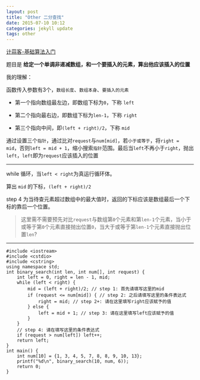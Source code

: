 ```yaml
---
layout: post
title: "Other 二分查找"
date: 2015-07-10 10:12
categories: jekyll update
tags: other
---
```


[计蒜客-基础算法入门](http://www.jisuanke.com/course/8/346)

题目是
**给定一个单调非递减数组，和一个要插入的元素，算出他应该插入的位置**

我的理解：

函数传入参数有3个，`数组长度`、`数组本身`、`要插入的元素`

* 第一个指向数组最左边，即数组下标为`0`，下称 `left`

* 第二个指向最右边，即数组下标为`len-1`，下称 `right`

* 第三个指向中间，即`(left + right)/2`，下称 `mid`
 
通过设置三个`指针`，通过比对`request`与`num[mid]`，若`小于或等于`，将`right = mid`，否则`left = mid + 1`，缩小搜索`指针`范围。最后当`left`不再小于`right`，抛出`left`，`left`即为`request`应该插入的位置

-------------------------------------

while 循环，当`left < right`为真运行循环体。

算出 `mid` 的下标，`(left + right)/2`

step 4 为当待查元素超过数组中的最大值时，返回的下标应该是数组最后一个下标的靠后一个位置。

> 这里需不需要预先对比`request`与数组第`0`个元素和第`len-1`个元素，当小于或等于第`0`个元素直接抛出位置`0`，当大于或等于第`len-1`个元素直接抛出位置`len`?

-------------------------------------

```
#include <iostream>
#include <cstdio>
#include <cstring>
using namespace std;
int binary_search(int len, int num[], int request) {
    int left = 0, right = len - 1, mid;
    while (left < right) {
        mid = (left + right)/2; // step 1: 首先请填写这里的mid
        if (request <= num[mid]) { // step 2: 之后请填写这里的条件表达式
            right = mid; // step 2+: 请在这里填写right应该赋予的值
        } else { 
            left = mid + 1; // step 3: 请在这里填写left应该赋予的值
        }
    }
    // step 4: 请在填写这里的条件表达式
    if (request > num[left]) left++;
    return left;
}
int main() {
    int num[10] = {1, 3, 4, 5, 7, 8, 8, 9, 10, 13};
    printf("%d\n", binary_search(10, num, 6));
    return 0;
}
```